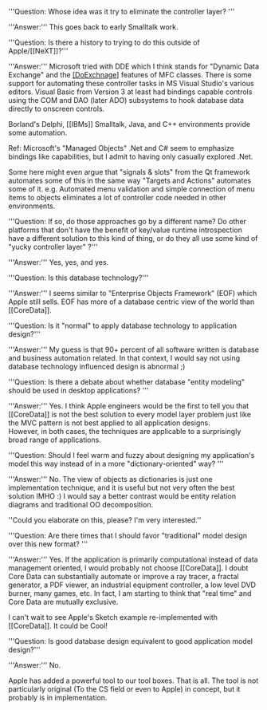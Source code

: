 '''Question:
Whose idea  was it try to eliminate the controller layer?
''' 

'''Answer:''' 
This goes back to early Smalltalk work.

'''Question: Is there a history to trying to do this outside of Apple/[[NeXT]]?''' 

'''Answer:''' 
Microsoft tried with DDE which I think stands for "Dynamic Data 
Exchange" and the [[DoExchnage]]() features of MFC classes.  There is some 
support for automating these controller tasks in MS Visual Studio's 
various editors.  Visual Basic from Version 3 at least had bindings capable
controls using the COM and DAO (later ADO) subsystems to hook database
data directly to onscreen controls.

 Borland's Delphi, [[IBMs]] Smalltalk, Java, and C++ 
environments provide some automation. 

Ref: Microsoft's "Managed 
Objects"  .Net and C# seem to emphasize bindings like capabilities, but 
I admit to having only casually explored .Net.

Some here might even argue that "signals & slots" from the Qt framework automates some of 
this in the same way "Targets and Actions" automates some of it. e.g. 
Automated menu validation and simple connection of menu items to 
objects eliminates a lot of controller code needed in other 
environments.

'''Question: If so, do those approaches go by a different name?
Do other platforms that don't have the benefit of key/value runtime
introspection have a different solution to this kind of thing, or do
they all use some kind of "yucky controller layer" ?''' 

'''Answer:''' 
Yes, yes, and yes.

'''Question: Is this database technology?''' 

'''Answer:''' 
I seems similar to "Enterprise Objects Framework" (EOF) which Apple 
still sells.  EOF has more of a database centric view of the world than 
[[CoreData]].

'''Question: Is it "normal" to apply database technology to application design?''' 

'''Answer:''' 
My guess is that 90+ percent of all software written is database and 
business automation related.  In that context, I would say not using 
database technology influenced design is abnormal ;)

'''Question: Is there a debate about whether database "entity modeling" should be
used in desktop applications? ''' 

'''Answer:''' 
Yes.  I think Apple engineers would be the first to tell you that 
[[CoreData]] is not the best solution to every model layer problem just 
like the MVC pattern is not best applied to all application designs.  
However, in both cases, the techniques are applicable to a surprisingly 
broad range of applications.

'''Question: Should I feel warm and fuzzy about designing my application's model
this way instead of in a more "dictionary-oriented" way? ''' 

'''Answer:''' 
No.  The view of objects as dictionaries is just one implementation 
technique, and it is useful but not very often the best solution IMHO 
:)  I would say a better contrast would be entity relation diagrams and 
traditional OO decomposition.

''Could you elaborate on this, please? I'm very interested.''

'''Question: Are there times that I should favor "traditional" model design over
this new format? ''' 

'''Answer:''' 
Yes.  If the application is primarily computational instead of data 
management oriented, I would probably not choose [[CoreData]].  I doubt 
Core Data can substantially automate or improve a ray tracer, a fractal 
generator, a PDF viewer, an industrial equipment controller, a low 
level DVD burner, many games, etc.  In fact, I am starting to think 
that "real time" and Core Data are mutually exclusive.

I can't wait to see Apple's Sketch example re-implemented with 
[[CoreData]].  It could be Cool!

'''Question: Is good database design equivalent to good application model design?''' 

'''Answer:''' 
No.

Apple has added a powerful tool to our tool boxes.  That is all.  The 
tool is not particularly original (To the CS field or even to Apple) in 
concept, but it probably is in implementation.